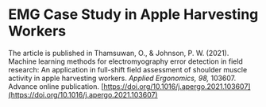 # EMG Case Study in Apple Harvesting Workers
The article is published in Thamsuwan, O., & Johnson, P. W. (2021). Machine learning methods for electromyography error detection in field research: An application in full-shift field assessment of shoulder muscle activity in apple harvesting workers. *Applied Ergonomics, 98,* 103607. Advance online publication. [https://doi.org/10.1016/j.apergo.2021.103607](https://doi.org/10.1016/j.apergo.2021.103607)
